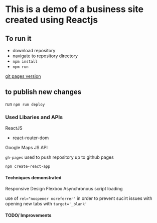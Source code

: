 # This is a demo of a business site created using Reactjs

## To run it

- download repository
- navigate to repository directory
- `npm install`
- `npm run`

[git pages version](https://naiyachiri.github.io/business-info-site/)

## to publish new changes

run `npm run deploy`

### Used Libaries and APIs

ReactJS

- react-router-dom

Google Maps JS API

`gh-pages` used to push repository up to github pages

`npm create-react-app`

#### Techniques demonstrated

Responsive Design
Flexbox
Asynchronous script loading

use of `rel="noopener noreferrer"` in order to prevent sucirt issues with opening new tabs with `target='_blank'`

#### TODO/ Improvements
